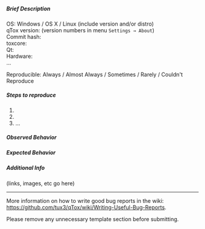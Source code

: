 ##### Brief Description

OS: Windows / OS X / Linux (include version and/or distro)  
qTox version: (version numbers in menu `Settings → About`)  
Commit hash:  
toxcore:  
Qt:  
Hardware:  
…

Reproducible: Always / Almost Always / Sometimes / Rarely / Couldn't Reproduce

##### Steps to reproduce

1. 
2. 
3. …

##### Observed Behavior


##### Expected Behavior


##### Additional Info
(links, images, etc go here)

----

More information on how to write good bug reports in the wiki: https://github.com/tux3/qTox/wiki/Writing-Useful-Bug-Reports.

Please remove any unnecessary template section before submitting.
